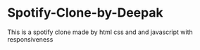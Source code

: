 # Spotify-Clone-by-Deepak
This is a spotify clone made by html css and and javascript with responsiveness
